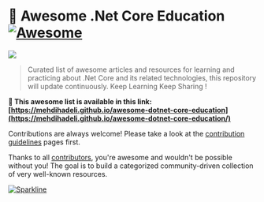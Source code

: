 # 🎨 Awesome .Net Core Education [![Awesome](https://awesome.re/badge-flat2.svg)](https://awesome.re)
![](https://github.com/mehdihadeli/awesome-dotnet-core-education/banner.jpg)

> Curated list of awesome articles and resources for learning and practicing about .Net Core and its related technologies, this repository will update continuously. Keep Learning Keep Sharing !

**🚀 This awesome list is available in this link:**
**[https://mehdihadeli.github.io/awesome-dotnet-core-education](https://mehdihadeli.github.io/awesome-dotnet-core-education/)**

Contributions are always welcome! Please take a look at the [contribution guidelines](https://github.com/mehdihadeli/awesome-dotnet-core-education/blob/master/contributing.md) pages first.

Thanks to all [contributors](https://github.com/mehdihadeli/awesome-dotnet-core-education/graphs/contributors), you're awesome and wouldn't be possible without you! The goal is to build a categorized community-driven collection of very well-known resources.

[![Sparkline](https://stars.medv.io/mehdihadeli/awesome-dotnet-core-education.svg)](https://stars.medv.io/mehdihadeli/awesome-dotnet-core-education)

